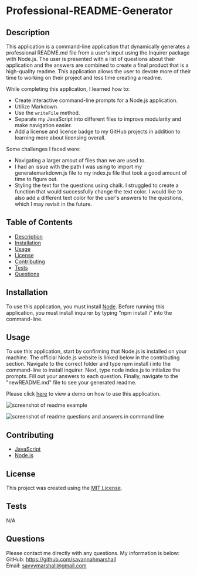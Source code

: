 # Professional-README-Generator

## Description
This application is a command-line application that dynamically generates a professional README.md file from a user's input using the Inquirer package with Node.js. The user is presented with a list of questions about their application and the answers are combined to create a final product that is a high-quality readme. This application allows the user to devote more of their time to working on their project and less time creating a readme.

While completing this application, I learned how to:

* Create interactive command-line prompts for a Node.js application.
* Utilize Markdown.
* Use the `writeFile` method.
* Separate my JavaScript into different files to improve modularity and make navigation easier.
* Add a license and license badge to my GitHub projects in addition to learning more about licensing overall.

Some challenges I faced were:

* Navigating a larger amout of files than we are used to.
* I had an issue with the path I was using to import my generatemarkdown.js file to my index.js file that took a good amount of time to figure out.
* Styling the text for the questions using chalk. I struggled to create a function that would successfully change the text color. I would like to also add a different text color for the user's answers to the questions, which I may revisit in the future.

## Table of Contents
  
- [Description](#Description)
- [Installation](#installation)
- [Usage](#usage)
- [License](#license)
- [Contributing](#contributing)
- [Tests](#tests)
- [Questions](#questions)

## Installation
To use this application, you must install [Node](https://nodejs.org/en). Before running this application, you must install inquirer by typing "npm install i" into the command-line.

## Usage

To use this application, start by confirming that Node.js is installed on your machine. The official Node.js website is linked below in the contributing section. Navigate to the correct folder and type npm install i into the command-line to install inquirer. Next, type node index.js to initialize the prompts. Fill out your answers to each question. Finally, navigate to the "newREADME.md" file to see your generated readme.

Please click [here](https:/) to view a demo on how to use this application.


![screenshot of readme example](https://github.com/savannahmarshall/README-Generator/blob/main/utils/assets/readme-example.png)

![screenshot of readme questions and answers in command line](https://github.com/savannahmarshall/README-Generator/blob/main/utils/assets/Readme-commandline.png)




## Contributing
* [JavaScript](https://www.javascript.com/)
* [Node.js](https://nodejs.org/en)

## License
This project was created using the [MIT License](https://opensource.org/license/MIT).

## Tests
N/A

## Questions
Please contact me directly with any questions. My information is below:  
GitHub: https://github.com/savannahmarshall  
Email: savvymarshall@gmail.com
